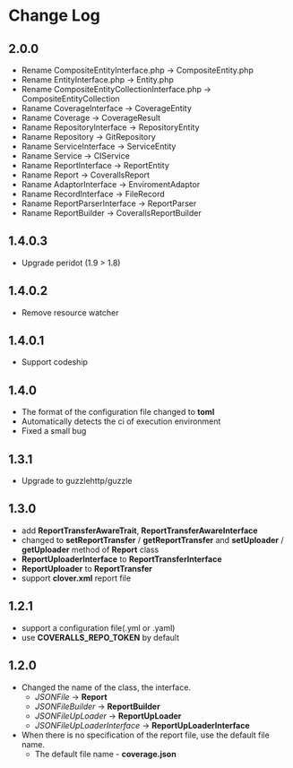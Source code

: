 Change Log
===================================

2.0.0
-----------------------------------
* Rename CompositeEntityInterface.php -> CompositeEntity.php
* Rename EntityInterface.php -> Entity.php
* Rename CompositeEntityCollectionInterface.php -> CompositeEntityCollection
* Raname CoverageInterface -> CoverageEntity
* Raname Coverage -> CoverageResult
* Raname RepositoryInterface -> RepositoryEntity
* Raname Repository -> GitRepository
* Raname ServiceInterface -> ServiceEntity
* Raname Service -> CIService
* Raname ReportInterface -> ReportEntity
* Raname Report -> CoverallsReport
* Raname AdaptorInterface -> EnviromentAdaptor
* Raname RecordInterface -> FileRecord
* Raname ReportParserInterface -> ReportParser
* Raname ReportBuilder -> CoverallsReportBuilder


1.4.0.3
-----------------------------------
* Upgrade peridot (1.9 > 1.8)

1.4.0.2
-----------------------------------
* Remove resource watcher

1.4.0.1
-----------------------------------
* Support codeship

1.4.0
-----------------------------------
* The format of the configuration file changed to **toml**
* Automatically detects the ci of execution environment
* Fixed a small bug

1.3.1
-----------------------------------
* Upgrade to guzzlehttp/guzzle

1.3.0
-----------------------------------
* add **ReportTransferAwareTrait**, **ReportTransferAwareInterface**
* changed to **setReportTransfer** / **getReportTransfer** and **setUploader** / **getUploader** method of **Report** class
* **ReportUploaderInterface** to **ReportTransferInterface**
* **ReportUploader** to **ReportTransfer**
* support **clover.xml** report file

1.2.1
-----------------------------------
* support a configuration file(.yml or .yaml)
* use **COVERALLS_REPO_TOKEN** by default

1.2.0
-----------------------------------
* Changed the name of the class, the interface.
	* *JSONFile* -> **Report**
	* *JSONFileBuilder* -> **ReportBuilder**
	* *JSONFileUpLoader* -> **ReportUpLoader**
	* *JSONFileUpLoaderInterface* -> **ReportUpLoaderInterface**
* When there is no specification of the report file,  use the default file name.
	* The default file name - **coverage.json**
